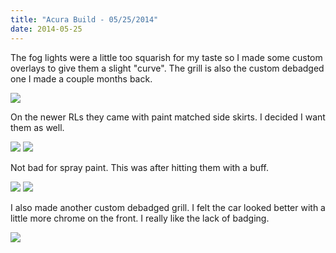 ```yaml
---
title: "Acura Build - 05/25/2014"
date: 2014-05-25
---
```


The fog lights were a little too squarish for my taste so I made some custom overlays to give them a slight "curve". The grill is also the custom debadged one I made a couple months back.

<img src="/img/acura/14-05-25/1.jpg" class="image-center">

On the newer RLs they came with paint matched side skirts. I decided I want them as well.

<img src="/img/acura/14-05-25/2.jpg" class="image-center">

<img src="/img/acura/14-05-25/3.jpg" class="image-center">

Not bad for spray paint. This was after hitting them with a buff.

<img src="/img/acura/14-05-25/4.jpg" class="image-center">


<img src="/img/acura/14-05-25/5.jpg" class="image-center">

I also made another custom debadged grill. I felt the car looked better with a little more chrome on the front. I really like the lack of badging.

<img src="/img/acura/14-05-25/6.jpg" class="image-center">


